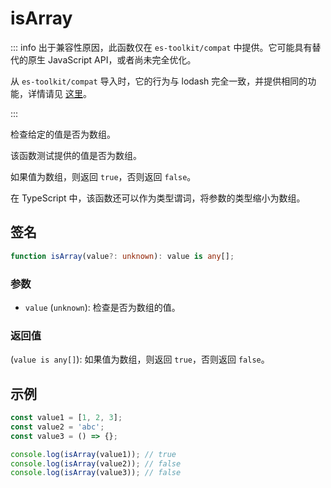 # isArray

::: info
出于兼容性原因，此函数仅在 `es-toolkit/compat` 中提供。它可能具有替代的原生 JavaScript API，或者尚未完全优化。

从 `es-toolkit/compat` 导入时，它的行为与 lodash 完全一致，并提供相同的功能，详情请见 [这里](../../../compatibility.md)。

:::

检查给定的值是否为数组。

该函数测试提供的值是否为数组。

如果值为数组，则返回 `true`，否则返回 `false`。

在 TypeScript 中，该函数还可以作为类型谓词，将参数的类型缩小为数组。

## 签名

```typescript
function isArray(value?: unknown): value is any[];
```

### 参数

- `value` (`unknown`): 检查是否为数组的值。

### 返回值

(`value is any[]`): 如果值为数组，则返回 `true`，否则返回 `false`。

## 示例

```typescript
const value1 = [1, 2, 3];
const value2 = 'abc';
const value3 = () => {};

console.log(isArray(value1)); // true
console.log(isArray(value2)); // false
console.log(isArray(value3)); // false
```
